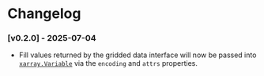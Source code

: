 # Changelog

### [v0.2.0] - 2025-07-04

- Fill values returned by the gridded data interface will now be passed into [`xarray.Variable`](https://docs.xarray.dev/en/stable/generated/xarray.Variable.html) via the `encoding` and `attrs` properties.

